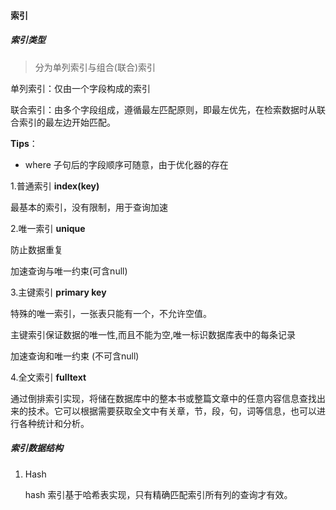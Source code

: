 #### 索引

##### 索引类型

>   分为单列索引与组合(联合)索引

单列索引：仅由一个字段构成的索引 

联合索引：由多个字段组成，遵循最左匹配原则，即最左优先，在检索数据时从联合索引的最左边开始匹配。

**Tips**：

* where 子句后的字段顺序可随意，由于优化器的存在



1.普通索引   **index(key)**

最基本的索引，没有限制，用于查询加速

2.唯一索引  **unique**

防止数据重复

加速查询与唯一约束(可含null)

3.主键索引 **primary key**

特殊的唯一索引，一张表只能有一个，不允许空值。

主键索引保证数据的唯一性,而且不能为空,唯一标识数据库表中的每条记录

加速查询和唯一约束 (不可含null)

4.全文索引 **fulltext**

通过倒排索引实现，将储在数据库中的整本书或整篇文章中的任意内容信息查找出来的技术。它可以根据需要获取全文中有关章，节，段，句，词等信息，也可以进行各种统计和分析。

##### 索引数据结构

1.  Hash

    hash 索引基于哈希表实现，只有精确匹配索引所有列的查询才有效。
